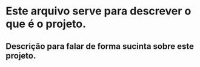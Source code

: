 # Este arquivo serve para descrever o que é o projeto.
## Descrição para falar de forma sucinta sobre este projeto.
